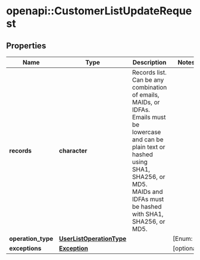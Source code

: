 # openapi::CustomerListUpdateRequest


## Properties
Name | Type | Description | Notes
------------ | ------------- | ------------- | -------------
**records** | **character** | Records list. Can be any combination of emails, MAIDs, or IDFAs. Emails must be lowercase and can be plain text or hashed using SHA1, SHA256, or MD5. MAIDs and IDFAs must be hashed with SHA1, SHA256, or MD5. | 
**operation_type** | [**UserListOperationType**](UserListOperationType.md) |  | [Enum: ] 
**exceptions** | [**Exception**](.md) |  | [optional] 



